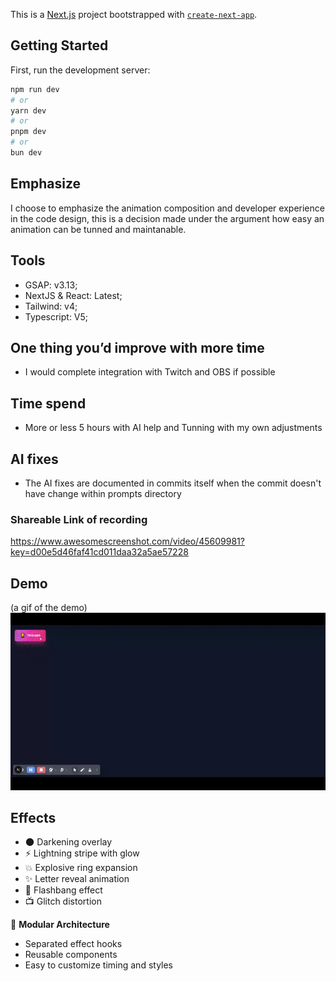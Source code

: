 This is a [Next.js](https://nextjs.org) project bootstrapped with [`create-next-app`](https://nextjs.org/docs/app/api-reference/cli/create-next-app).

## Getting Started

First, run the development server:

```bash
npm run dev
# or
yarn dev
# or
pnpm dev
# or
bun dev
```

## Emphasize
I choose to emphasize the animation composition and developer experience in the code design, this is a decision made under the argument how easy an animation can be tunned and maintanable.

## **Tools**
- GSAP: v3.13;
- NextJS & React: Latest;
- Tailwind: v4;
- Typescript: V5;

## **One thing you’d improve with more time**
- I would complete integration with Twitch and OBS if possible

## **Time spend**
- More or less 5 hours with AI help and Tunning with my own adjustments

## **AI fixes**
- The AI fixes are documented in commits itself when the commit doesn't have change within prompts directory

### Shareable Link of recording
https://www.awesomescreenshot.com/video/45609981?key=d00e5d46faf41cd011daa32a5ae57228


## Demo
(a gif of the demo)
![Victory Effect Demo](./public/effect-record.gif)

## Effects

- 🌑 Darkening overlay
- ⚡ Lightning stripe with glow
- 💥 Explosive ring expansion
- ✨ Letter reveal animation
- 📸 Flashbang effect
- 📺 Glitch distortion

🎨 **Modular Architecture**
- Separated effect hooks
- Reusable components
- Easy to customize timing and styles

